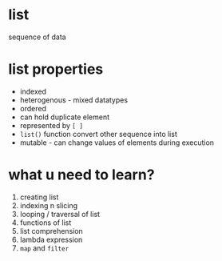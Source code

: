 # list
sequence of data
# list properties 
- indexed
- heterogenous - mixed datatypes
- ordered 
- can hold duplicate element
- represented by `[ ]`
- `list()` function convert other sequence into list
- mutable - can change values of elements during execution 

# what u need to learn?
1. creating list
2. indexing n slicing
3. looping / traversal of list
4. functions of list
5. list comprehension
6. lambda expression
7. `map` and `filter`
